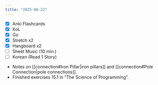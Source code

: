 ```yaml
---
title: "2025-06-22"
---
```


- [x] Anki Flashcards
- [x] KoL
- [x] Go
- [x] Stretch x2
- [x] Hangboard x2
- [ ] Sheet Music (10 min.)
- [ ] Korean (Read 1 Story)

* Notes on [[connection#Iron Pillar|iron pillars]] and [[connection#Pole Connection|pole connections]].
* Finished exercises 15.1 in "The Science of Programming".